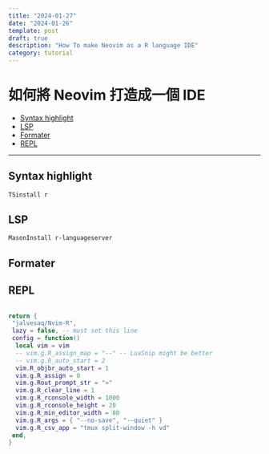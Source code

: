 ```yaml
---
title: "2024-01-27"
date: "2024-01-26"
template: post
draft: true
description: "How To make Neovim as a R language IDE"
category: tutorial
---
```


# 如何將 Neovim 打造成一個 IDE

<!-- _header: "Outline" -->

- [Syntax highlight](#syntax-highlight)
- [LSP](#lsp)
- [Formater](#formater)
- [REPL](#repl)

<!-- _footer: "" -->

---

## Syntax highlight

```bash
TSinstall r
```

## LSP

```bash
MasonInstall r-languageserver

```

## Formater

## REPL

```lua

return {
 "jalvesaq/Nvim-R",
 lazy = false, -- must set this line
 config = function()
  local vim = vim
  -- vim.g.R_assign_map = "--" -- LuaSnip might be better
  -- vim.g.R_auto_start = 2
  vim.R_objbr_auto_start = 1
  vim.g.R_assign = 0
  vim.g.Rout_prompt_str = "»"
  vim.g.R_clear_line = 1
  vim.g.R_rconsole_width = 1000
  vim.g.R_rconsole_height = 20
  vim.g.R_min_editor_width = 80
  vim.g.R_args = { "--no-save", "--quiet" }
  vim.g.R_csv_app = "tmux split-window -h vd"
 end,
}
```
